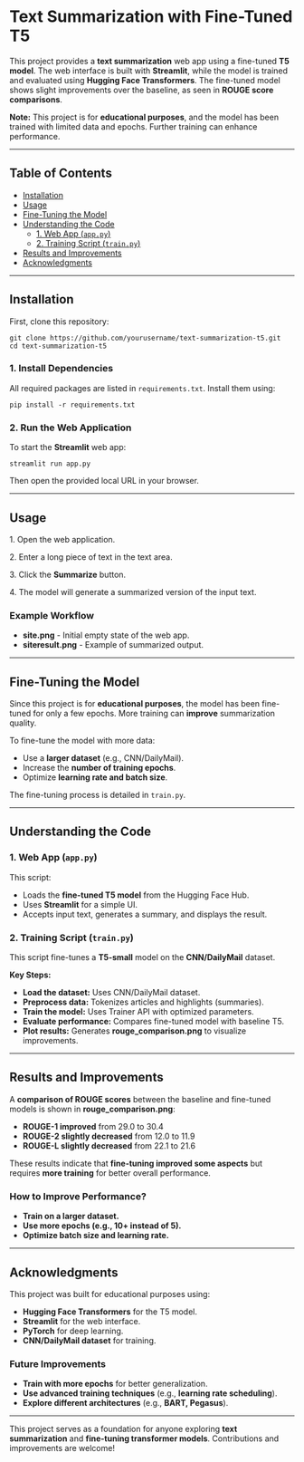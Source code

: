 <!DOCTYPE html>
<html lang="en">
<head>
    <meta charset="UTF-8">
    <meta name="viewport" content="width=device-width, initial-scale=1.0">
    <title>Text Summarization with Fine-Tuned T5</title>
</head>
<body>

<h1>Text Summarization with Fine-Tuned T5</h1>

<p>This project provides a <b>text summarization</b> web app using a fine-tuned <b>T5 model</b>. The web interface is built with <b>Streamlit</b>, while the model is trained and evaluated using <b>Hugging Face Transformers</b>. The fine-tuned model shows slight improvements over the baseline, as seen in <b>ROUGE score comparisons</b>.</p>

<p><b>Note:</b> This project is for <b>educational purposes</b>, and the model has been trained with limited data and epochs. Further training can enhance performance.</p>

<hr>

<h2>Table of Contents</h2>
<ul>
    <li><a href="#installation">Installation</a></li>
    <li><a href="#usage">Usage</a></li>
    <li><a href="#fine-tuning-the-model">Fine-Tuning the Model</a></li>
    <li><a href="#understanding-the-code">Understanding the Code</a>
        <ul>
            <li><a href="#1-web-app-apppy">1. Web App (<code>app.py</code>)</a></li>
            <li><a href="#2-training-script-trainpy">2. Training Script (<code>train.py</code>)</a></li>
        </ul>
    </li>
    <li><a href="#results-and-improvements">Results and Improvements</a></li>
    <li><a href="#acknowledgments">Acknowledgments</a></li>
</ul>

<hr>

<h2 id="installation">Installation</h2>

<p>First, clone this repository:</p>
<pre><code>git clone https://github.com/yourusername/text-summarization-t5.git
cd text-summarization-t5
</code></pre>

<h3>1. Install Dependencies</h3>
<p>All required packages are listed in <code>requirements.txt</code>. Install them using:</p>
<pre><code>pip install -r requirements.txt</code></pre>

<h3>2. Run the Web Application</h3>
<p>To start the <b>Streamlit</b> web app:</p>
<pre><code>streamlit run app.py</code></pre>
<p>Then open the provided local URL in your browser.</p>

<hr>

<h2 id="usage">Usage</h2>
<p>1. Open the web application.</p>
<p>2. Enter a long piece of text in the text area.</p>
<p>3. Click the <b>Summarize</b> button.</p>
<p>4. The model will generate a summarized version of the input text.</p>

<h3>Example Workflow</h3>
<ul>
    <li><b>site.png</b> - Initial empty state of the web app.</li>
    <li><b>siteresult.png</b> - Example of summarized output.</li>
</ul>

<hr>

<h2 id="fine-tuning-the-model">Fine-Tuning the Model</h2>
<p>Since this project is for <b>educational purposes</b>, the model has been fine-tuned for only a few epochs. More training can <b>improve</b> summarization quality.</p>

<p>To fine-tune the model with more data:</p>
<ul>
    <li>Use a <b>larger dataset</b> (e.g., CNN/DailyMail).</li>
    <li>Increase the <b>number of training epochs</b>.</li>
    <li>Optimize <b>learning rate and batch size</b>.</li>
</ul>

<p>The fine-tuning process is detailed in <code>train.py</code>.</p>

<hr>

<h2 id="understanding-the-code">Understanding the Code</h2>

<h3 id="1-web-app-apppy">1. Web App (<code>app.py</code>)</h3>
<p>This script:</p>
<ul>
    <li>Loads the <b>fine-tuned T5 model</b> from the Hugging Face Hub.</li>
    <li>Uses <b>Streamlit</b> for a simple UI.</li>
    <li>Accepts input text, generates a summary, and displays the result.</li>
</ul>

<h3 id="2-training-script-trainpy">2. Training Script (<code>train.py</code>)</h3>
<p>This script fine-tunes a <b>T5-small</b> model on the <b>CNN/DailyMail</b> dataset.</p>

<p><b>Key Steps:</b></p>
<ul>
    <li><b>Load the dataset:</b> Uses CNN/DailyMail dataset.</li>
    <li><b>Preprocess data:</b> Tokenizes articles and highlights (summaries).</li>
    <li><b>Train the model:</b> Uses Trainer API with optimized parameters.</li>
    <li><b>Evaluate performance:</b> Compares fine-tuned model with baseline T5.</li>
    <li><b>Plot results:</b> Generates <b>rouge_comparison.png</b> to visualize improvements.</li>
</ul>

<hr>

<h2 id="results-and-improvements">Results and Improvements</h2>
<p>A <b>comparison of ROUGE scores</b> between the baseline and fine-tuned models is shown in <b>rouge_comparison.png</b>:</p>

<ul>
    <li><b>ROUGE-1 improved</b> from 29.0 to 30.4</li>
    <li><b>ROUGE-2 slightly decreased</b> from 12.0 to 11.9</li>
    <li><b>ROUGE-L slightly decreased</b> from 22.1 to 21.6</li>
</ul>

<p>These results indicate that <b>fine-tuning improved some aspects</b> but requires <b>more training</b> for better overall performance.</p>

<h3>How to Improve Performance?</h3>
<ul>
    <li><b>Train on a larger dataset.</b></li>
    <li><b>Use more epochs (e.g., 10+ instead of 5).</b></li>
    <li><b>Optimize batch size and learning rate.</b></li>
</ul>

<hr>

<h2 id="acknowledgments">Acknowledgments</h2>
<p>This project was built for educational purposes using:</p>
<ul>
    <li><b>Hugging Face Transformers</b> for the T5 model.</li>
    <li><b>Streamlit</b> for the web interface.</li>
    <li><b>PyTorch</b> for deep learning.</li>
    <li><b>CNN/DailyMail dataset</b> for training.</li>
</ul>

<h3>Future Improvements</h3>
<ul>
    <li><b>Train with more epochs</b> for better generalization.</li>
    <li><b>Use advanced training techniques</b> (e.g., <b>learning rate scheduling</b>).</li>
    <li><b>Explore different architectures</b> (e.g., <b>BART, Pegasus</b>).</li>
</ul>

<hr>

<p>This project serves as a foundation for anyone exploring <b>text summarization</b> and <b>fine-tuning transformer models</b>. Contributions and improvements are welcome!</p>

</body>
</html>